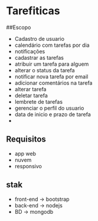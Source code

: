 # Tarefiticas

##Escopo
- Cadastro de usuario
- calendário com tarefas por dia
- notificações
- cadastrar as tarefas
- atribuir um tarefa para alguem
- alterar o status da tarefa
- notificar nova tarefa por email
- adicionar comentários na tarefa
- alterar tarefa
- deletar tarefa
- lembrete de tarefas
- gerenciar o perfil do usuario
- data de inicio e prazo de tarefa
 -
 ## Requisitos
 - app web
 - nuvem
 - responsivo

 ## stak

 - front-end -> bootstrap
 - back-end -> nodejs
 - BD -> mongodb
